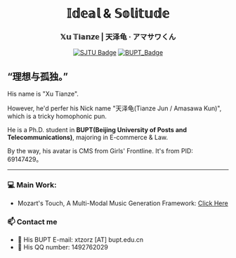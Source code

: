 <!-- 页头视觉区 -->
<div align="center">
  <h1> 𝕀𝕕𝕖𝕒𝕝 & 𝕊𝕠𝕝𝕚𝕥𝕦𝕕𝕖 </h1>
  <h3> 𝕏𝕦 𝕋𝕚𝕒𝕟𝕫𝕖 | 天泽龟 · アマサワくん </h3>
  
  [![SJTU Badge](https://img.shields.io/badge/Shanghai_Jiao_Tong_Univ.%20-Ph.D._Candidate-00599C?logo=university)](https://www.cs.sjtu.edu.cn/)
  [![BUPT_Badge](https://img.shields.io/badge/BUPT_%26_QMUL-Dual_B.Eng-0077B6)](https://www.bupt.edu.cn/)
</div>


## “理想与孤独。”
His name is "Xu Tianze".

However, he'd perfer his Nick name "天泽龟(Tianze Jun / Amasawa Kun)", which is a tricky homophonic pun.

He is a Ph.D. student in **BUPT(Beijing University of Posts and Telecommunications)**, majoring in E-commerce & Law. 

By the way, his avatar is CMS from Girls' Frontline. It's from PID: 69147429。

---

### 💻 Main Work:

- Mozart's Touch, A Multi-Modal Music Generation Framework: [Click Here](https://github.com/WangTooNaive/MozartsTouch)

### 📫 Contact me

- 📧 His BUPT E-mail: xtzorz [AT] bupt.edu.cn
- 🐧 His QQ number: 1492762029
